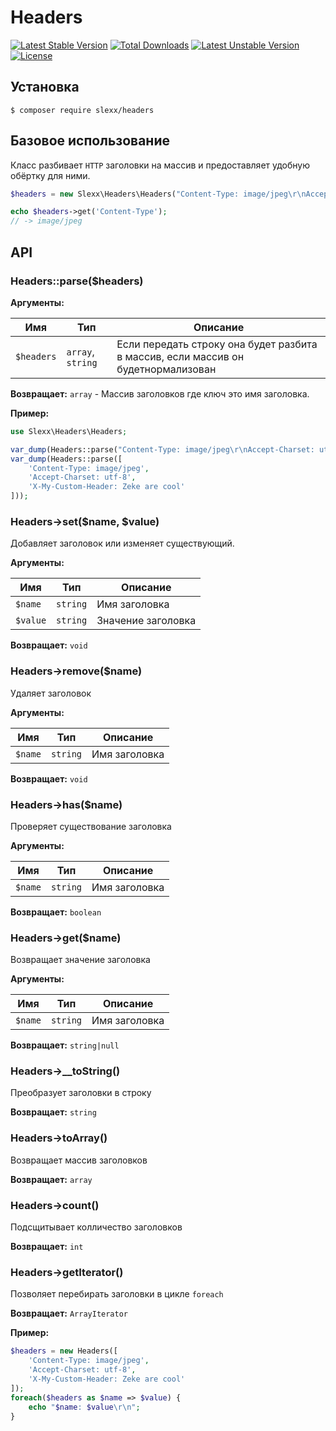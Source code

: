 Headers
=========================================
[![Latest Stable Version](https://poser.pugx.org/slexx/headers/v/stable)](https://packagist.org/packages/slexx/headers) [![Total Downloads](https://poser.pugx.org/slexx/headers/downloads)](https://packagist.org/packages/slexx/headers) [![Latest Unstable Version](https://poser.pugx.org/slexx/headers/v/unstable)](https://packagist.org/packages/slexx/headers) [![License](https://poser.pugx.org/slexx/headers/license)](https://packagist.org/packages/slexx/headers)

## Установка

```
$ composer require slexx/headers
```

## Базовое использование

Класс разбивает `HTTP` заголовки на массив и предоставляет удобную обёртку для ними.

```php
$headers = new Slexx\Headers\Headers("Content-Type: image/jpeg\r\nAccept-Charset: utf-8\r\nX-My-Custom-Header: Zeke are cool");

echo $headers->get('Content-Type');
// -> image/jpeg
```

## API
### Headers::parse($headers)

**Аргументы:**

| Имя | Тип | Описание |
| --- | --- | -------- |
| `$headers` | `array`, `string` | Если передать строку она будет разбита в массив, если массив он будетнормализован |

**Возвращает:** `array` - Массив заголовков где ключ это имя заголовка.

**Пример:**
```php
use Slexx\Headers\Headers;

var_dump(Headers::parse("Content-Type: image/jpeg\r\nAccept-Charset: utf-8\r\nX-My-Custom-Header: Zeke are cool"));
var_dump(Headers::parse([
    'Content-Type: image/jpeg',
    'Accept-Charset: utf-8',
    'X-My-Custom-Header: Zeke are cool'
]));
```

### Headers->set($name, $value)

Добавляет заголовок или изменяет существующий.

**Аргументы:**

| Имя      | Тип      | Описание           |
| -------- | -------- | ------------------ |
| `$name`  | `string` | Имя заголовка      |
| `$value` | `string` | Значение заголовка |

**Возвращает:** `void`

### Headers->remove($name)

Удаляет заголовок

**Аргументы:**

| Имя      | Тип      | Описание           |
| -------- | -------- | ------------------ |
| `$name`  | `string` | Имя заголовка      |

**Возвращает:** `void`

### Headers->has($name)

Проверяет существование заголовка

**Аргументы:**

| Имя      | Тип      | Описание           |
| -------- | -------- | ------------------ |
| `$name`  | `string` | Имя заголовка      |

**Возвращает:** `boolean`

### Headers->get($name)

Возвращает значение заголовка

**Аргументы:**

| Имя      | Тип      | Описание           |
| -------- | -------- | ------------------ |
| `$name`  | `string` | Имя заголовка      |

**Возвращает:** `string|null`

### Headers->__toString()

Преобразует заголовки в строку

**Возвращает:** `string`

### Headers->toArray()

Возвращает массив заголовков

**Возвращает:** `array`

### Headers->count()

Подсщитывает колличество заголовков

**Возвращает:** `int`

### Headers->getIterator()

Позволяет перебирать заголовки в цикле `foreach`

**Возвращает:** `ArrayIterator`

**Пример:**
```php
$headers = new Headers([
    'Content-Type: image/jpeg',
    'Accept-Charset: utf-8',
    'X-My-Custom-Header: Zeke are cool'
]);
foreach($headers as $name => $value) {
    echo "$name: $value\r\n";
}
```
